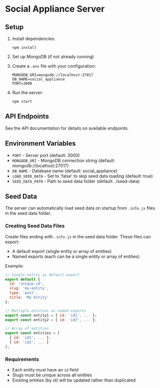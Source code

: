 # Social Appliance Server

## Setup

1. Install dependencies:
   ```
   npm install
   ```

2. Set up MongoDB (if not already running)

3. Create a `.env` file with your configuration:
   ```
   MONGODB_URI=mongodb://localhost:27017
   DB_NAME=social_appliance
   PORT=3000
   ```

4. Run the server:
   ```
   npm start
   ```

## API Endpoints

See the API documentation for details on available endpoints.

## Environment Variables

- `PORT` - Server port (default: 3000)
- `MONGODB_URI` - MongoDB connection string (default: mongodb://localhost:27017)
- `DB_NAME` - Database name (default: social_appliance)
- `LOAD_SEED_DATA` - Set to 'false' to skip seed data loading (default: true)
- `SEED_DATA_PATH` - Path to seed data folder (default: ./seed-data)

## Seed Data

The server can automatically load seed data on startup from `.info.js` files in the seed data folder.

### Creating Seed Data Files

Create files ending with `.info.js` in the seed data folder. These files can export:
- A default export (single entity or array of entities)
- Named exports (each can be a single entity or array of entities)

Example:
```javascript
// Single entity as default export
export default {
  id: 'unique-id',
  slug: 'my-entity',
  type: 'post',
  title: 'My Entity'
};

// Multiple entities as named exports
export const entity1 = { id: 'id1', ... };
export const entity2 = { id: 'id2', ... };

// Array of entities
export const entities = [
  { id: 'id1', ... },
  { id: 'id2', ... }
];
```

### Requirements
- Each entity must have an `id` field
- Slugs must be unique across all entities
- Existing entities (by id) will be updated rather than duplicated
